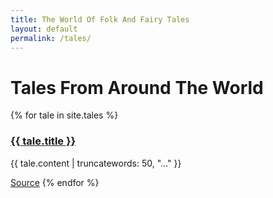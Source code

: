 ```yaml
---
title: The World Of Folk And Fairy Tales
layout: default
permalink: /tales/
---
```

<h1>Tales From Around The World</h1>

{% for tale in site.tales %}
  <div class="teaser-content">
  <h3><a href="{{ tale.url }}" alt="go to the detail page">{{ tale.title }}</a></h3>
  <p>{{ tale.content | truncatewords: 50, "..." }}</p>
  <a href="{{ tale.source }}" target="_blank">Source</a>
{% endfor %}

